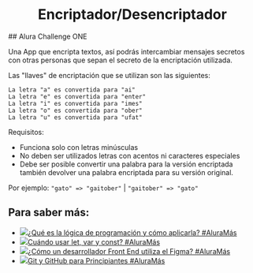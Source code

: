 <h1 align="center">Encriptador/Desencriptador</h1> 
## Alura Challenge ONE

Una App que encripta textos, así podrás intercambiar mensajes secretos con otras personas que sepan el secreto de la encriptación utilizada.

Las "llaves" de encriptación que se utilizan son las siguientes:

``` La letra "a" es convertida para "ai" ``` <br>
``` La letra "e" es convertida para "enter" ``` <br>
``` La letra "i" es convertida para "imes" ``` <br>
``` La letra "o" es convertida para "ober" ``` <br>
``` La letra "u" es convertida para "ufat" ``` <br>

Requisitos:
- Funciona solo con letras minúsculas
- No deben ser utilizados letras con acentos ni caracteres especiales
- Debe ser posible convertir una palabra para la versión encriptada también devolver una palabra encriptada para su versión original.

Por ejemplo:
``` "gato" => "gaitober" ``` | ``` "gaitober" => "gato" ```

## Para saber más: 

<ul>
<li><a href="https://www.youtube.com/watch?v=3W983Q2NzRI" target="_blank" rel="noreferrer ugc nofollow" class="atlaskit-smart-link"><div class="js-react-root"><span class="loader-wrapper"><span><span aria-expanded="false" aria-haspopup="true"><a href="https://www.youtube.com/watch?v=3W983Q2NzRI" tabindex="0" role="button" data-testid="inline-card-resolved-view" class="css-1llm9d6"><span class="css-1awfwlv"><span class="css-1n3444m"><span class="css-w2w4jx"></span><img class="smart-link-icon css-qq5phv" src="https://www.youtube.com/s/desktop/a98f809d/img/favicon_32x32.png" data-testid="inline-card-icon-and-title-image"></span><span class="smart-link-title-wrapper css-0">¿Qué es la lógica de programación y cómo aplicarla? #AluraMás</span></span></a></span></span></span></div></a></li>
<li><a href="https://www.youtube.com/watch?v=PztCEdIJITY" target="_blank" rel="noreferrer ugc nofollow" class="atlaskit-smart-link"><div class="js-react-root"><span class="loader-wrapper"><span><span aria-expanded="false" aria-haspopup="true"><a href="https://www.youtube.com/watch?v=PztCEdIJITY" tabindex="0" role="button" data-testid="inline-card-resolved-view" class="css-1llm9d6"><span class="css-1awfwlv"><span class="css-1n3444m"><span class="css-w2w4jx"></span><img class="smart-link-icon css-qq5phv" src="https://www.youtube.com/s/desktop/a98f809d/img/favicon_32x32.png" data-testid="inline-card-icon-and-title-image"></span><span class="smart-link-title-wrapper css-0">Cuándo usar let, var y const? #AluraMás</span></span></a></span></span></span></div></a></li>
<li><a href="https://www.youtube.com/watch?v=UuAX5azcvDQ" target="_blank" rel="noreferrer ugc nofollow" class="atlaskit-smart-link"><div class="js-react-root"><span class="loader-wrapper"><span><span aria-expanded="false" aria-haspopup="true"><a href="https://www.youtube.com/watch?v=UuAX5azcvDQ" tabindex="0" role="button" data-testid="inline-card-resolved-view" class="css-1llm9d6"><span class="css-1awfwlv"><span class="css-1n3444m"><span class="css-w2w4jx"></span><img class="smart-link-icon css-qq5phv" src="https://www.youtube.com/s/desktop/a98f809d/img/favicon_32x32.png" data-testid="inline-card-icon-and-title-image"></span><span class="smart-link-title-wrapper css-0">¿Cómo un desarrollador Front End utiliza el Figma? #AluraMás</span></span></a></span></span></span></div></a></li>
<li><a href="https://www.youtube.com/watch?v=-LmFK6skG7s&amp;t=3s" target="_blank" rel="noreferrer ugc nofollow" class="atlaskit-smart-link"><div class="js-react-root"><span class="loader-wrapper"><span><span aria-expanded="false" aria-haspopup="true"><a href="https://www.youtube.com/watch?v=-LmFK6skG7s&amp;t=3s" tabindex="0" role="button" data-testid="inline-card-resolved-view" class="css-1llm9d6"><span class="css-1awfwlv"><span class="css-1n3444m"><span class="css-w2w4jx"></span><img class="smart-link-icon css-qq5phv" src="https://www.youtube.com/s/desktop/a98f809d/img/favicon_32x32.png" data-testid="inline-card-icon-and-title-image"></span><span class="smart-link-title-wrapper css-0">Git y GitHub para Principiantes #AluraMás</span></span></a></span></span></span></div></a></li>
</ul>
